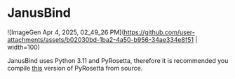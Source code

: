 # JanusBind


![ImageGen Apr 4, 2025, 02_49_26 PM](https://github.com/user-attachments/assets/b02030bd-1ba2-4a50-b956-34ae334e8f51 | width=100)


JanusBind uses Python 3.11 and PyRosetta, therefore it is recommended you compile [this](https://graylab.jhu.edu/download/PyRosetta4/archive/release/PyRosetta4.Debug.python311.linux/PyRosetta4.Debug.python311.linux.release-387.tar.bz2) version of PyRosetta from source.
